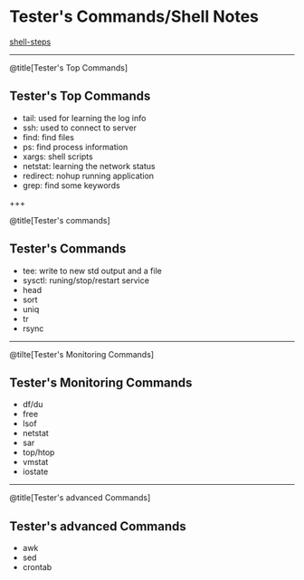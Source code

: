 
# Tester's Commands/Shell Notes

[shell-steps](http://gitpitch.com/allroundtesters/Shell-Steps)

---

@title[Tester's Top Commands]
## Tester's Top Commands

- tail: used for learning the log info
- ssh: used to connect to server
- find: find files
- ps: find process information
- xargs: shell scripts
- netstat: learning the network status
- redirect:  nohup running application
- grep: find some keywords

+++

@title[Tester's commands]
## Tester's Commands

- tee: write to new std output and a file
- sysctl: runing/stop/restart service
- head
- sort
- uniq
- tr
- rsync

---

@tilte[Tester's Monitoring Commands]
## Tester's Monitoring Commands

- df/du
- free
- lsof
- netstat
- sar
- top/htop
- vmstat
- iostate

---

@title[Tester's advanced Commands]
## Tester's advanced Commands

- awk
- sed
- crontab
